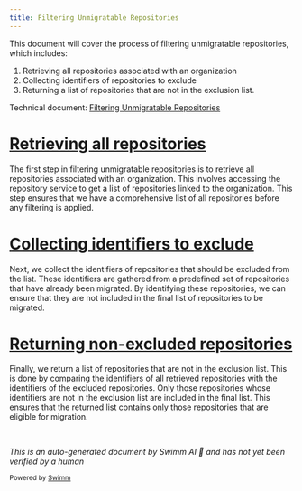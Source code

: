 ```yaml
---
title: Filtering Unmigratable Repositories
---
```

This document will cover the process of filtering unmigratable repositories, which includes:

1. Retrieving all repositories associated with an organization
2. Collecting identifiers of repositories to exclude
3. Returning a list of repositories that are not in the exclusion list.

Technical document: <SwmLink doc-title="Filtering Unmigratable Repositories">[Filtering Unmigratable Repositories](/.swm/filtering-unmigratable-repositories.bkp48cpp.sw.md)</SwmLink>

# [Retrieving all repositories](https://app.swimm.io/repos/Z2l0aHViJTNBJTNBc2VudHJ5LWRlbW8tMSUzQSUzQVN3aW1tLURlbW8=/docs/bkp48cpp#retrieving-repositories)

The first step in filtering unmigratable repositories is to retrieve all repositories associated with an organization. This involves accessing the repository service to get a list of repositories linked to the organization. This step ensures that we have a comprehensive list of all repositories before any filtering is applied.

# [Collecting identifiers to exclude](https://app.swimm.io/repos/Z2l0aHViJTNBJTNBc2VudHJ5LWRlbW8tMSUzQSUzQVN3aW1tLURlbW8=/docs/bkp48cpp#filtering-unmigratable-repositories)

Next, we collect the identifiers of repositories that should be excluded from the list. These identifiers are gathered from a predefined set of repositories that have already been migrated. By identifying these repositories, we can ensure that they are not included in the final list of repositories to be migrated.

# [Returning non-excluded repositories](https://app.swimm.io/repos/Z2l0aHViJTNBJTNBc2VudHJ5LWRlbW8tMSUzQSUzQVN3aW1tLURlbW8=/docs/bkp48cpp#filtering-unmigratable-repositories)

Finally, we return a list of repositories that are not in the exclusion list. This is done by comparing the identifiers of all retrieved repositories with the identifiers of the excluded repositories. Only those repositories whose identifiers are not in the exclusion list are included in the final list. This ensures that the returned list contains only those repositories that are eligible for migration.

&nbsp;

*This is an auto-generated document by Swimm AI 🌊 and has not yet been verified by a human*

<SwmMeta version="3.0.0" repo-id="Z2l0aHViJTNBJTNBc2VudHJ5LWRlbW8tMSUzQSUzQVN3aW1tLURlbW8=" repo-name="sentry-demo-1" doc-type="product-flows"><sup>Powered by [Swimm](/)</sup></SwmMeta>
